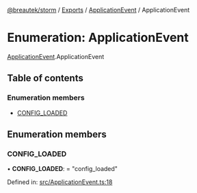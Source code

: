 [@breautek/storm](../README.md) / [Exports](../modules.md) / [ApplicationEvent](../modules/applicationevent.md) / ApplicationEvent

# Enumeration: ApplicationEvent

[ApplicationEvent](../modules/applicationevent.md).ApplicationEvent

## Table of contents

### Enumeration members

- [CONFIG\_LOADED](applicationevent.applicationevent-1.md#config_loaded)

## Enumeration members

### CONFIG\_LOADED

• **CONFIG\_LOADED**: = "config\_loaded"

Defined in: [src/ApplicationEvent.ts:18](https://github.com/breautek/storm/blob/ec148ff/src/ApplicationEvent.ts#L18)
